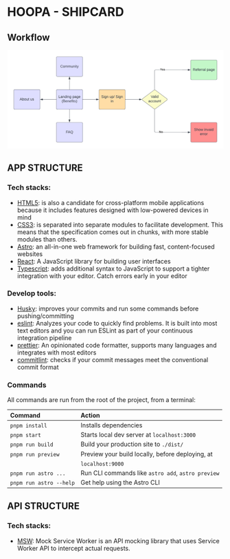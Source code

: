 # HOOPA - SHIPCARD
## Workflow
![Flowchart](./Flowcharts.png)

## APP STRUCTURE
### Tech stacks:
- [HTML5](https://en.wikipedia.org/wiki/HTML5):  is also a candidate for cross-platform mobile applications because it includes features designed with low-powered devices in mind
- [CSS3](https://www.techopedia.com/definition/28243/cascading-style-sheets-level-3-css3#:~:text=Cascading%20Style%20Sheets%20Level%203%20(CSS3)%20is%20the%20iteration%20of,easier%20to%20learn%20and%20understand.): is separated into separate modules to facilitate development. This means that the specification comes out in chunks, with more stable modules than others.
- [Astro](https://astro.build/): an all-in-one web framework for building fast, content-focused websites
- [React](https://reactjs.org/): A JavaScript library for building user interfaces
- [Typescript](https://www.typescriptlang.org/): adds additional syntax to JavaScript to support a tighter integration with your editor. Catch errors early in your editor

### Develop tools:
- [Husky](https://www.npmjs.com/package/husky): improves your commits and run some commands before pushing/committing
- [eslint](https://eslint.org/): Analyzes your code to quickly find problems. It is built into most text editors and you can run ESLint as part of your continuous integration pipeline
- [prettier](https://prettier.io/): An opinionated code formatter, supports many languages and integrates with most editors
- [commitlint](https://github.com/conventional-changelog/commitlint): checks if your commit messages meet the conventional commit format

### Commands
All commands are run from the root of the project, from a terminal:

| Command                 | Action                                             |
| :---------------------  | :------------------------------------------------- |
| `pnpm install`          | Installs dependencies                              |
| `pnpm start`            | Starts local dev server at `localhost:3000`        |
| `pnpm run build`        | Build your production site to `./dist/`            |
| `pnpm run preview`      | Preview your build locally, before deploying, at   |
|                         | `localhost:9000`                                   |
| `pnpm run astro ...`    | Run CLI commands like `astro add`, `astro preview` |
| `pnpm run astro --help` | Get help using the Astro CLI                       |

## API STRUCTURE
### Tech stacks:
- [MSW](https://mswjs.io/): Mock Service Worker is an API mocking library that uses Service Worker API to intercept actual requests.
